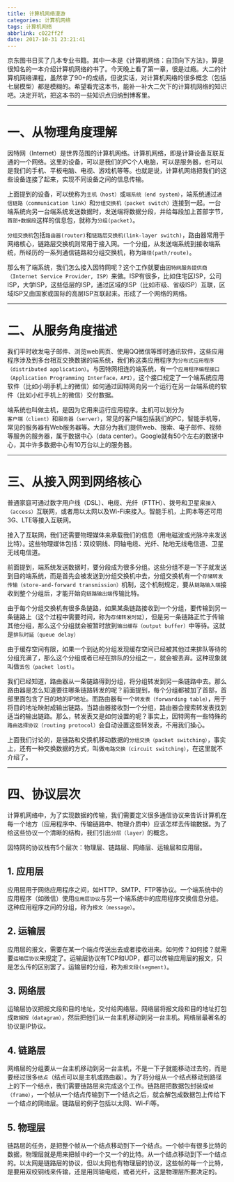 ```yaml
---
title: 计算机网络漫游
categories: 计算机网络
tags: 计算机网络
abbrlink: c022ff2f
date: 2017-10-31 23:21:41
---
```


京东图书日买了几本专业书籍。其中一本是《计算机网络：自顶向下方法》，算是很知名的一本介绍计算机网络的书了。今天晚上看了第一章，很是过瘾。大二的计算机网络课程，虽然拿了90+的成绩，但说实话，对计算机网络的很多概念（包括七层模型）都是模糊的。希望看完这本书，能补一补大二欠下的计算机网络的知识吧。决定开坑，把这本书的一些知识点归纳到博客里。



<!-- more -->

---


# 一、从物理角度理解

因特网（Internet）是世界范围的计算机网络。计算机网络，即是计算设备互联互通的一个网络。这里的设备，可以是我们的PC个人电脑，可以是服务器，也可以是我们的手机、平板电脑、电视、游戏机等等。也就是说，计算机网络把我们的这些设备连接了起来，实现不同设备之间的信息传输。

上面提到的设备，可以统称为`主机（host）`或`端系统（end system）`，端系统通过`通信链路（communication link）`和`分组交换机（packet switch）`连接到一起。一台端系统向另一台端系统发送数据时，发送端将数据分段，并给每段加上首部字节，`首部+数据段`这样的信息包，就称为`分组(packet)`。

`分组交换机`包括`路由器(router)`和`链路层交换机(link-layer switch)`，路由器常用于网络核心，链路层交换机则常用于接入网。一个分组，从发送端系统到接收端系统，所经历的一系列通信链路和分组交换机，称为`路径(path/route)`。

那么有了端系统，我们怎么接入因特网呢？这个工作就要由`因特网服务提供商（Internet Service Provider, ISP）`来做。ISP有很多，比如住宅区ISP，公司ISP，大学ISP，这些低层的ISP，通过区域的ISP（比如市级、省级ISP）互联，区域ISP又由国家或国际的高层ISP互联起来。形成了一个网络的网络。


---

# 二、从服务角度描述

我们平时收发电子邮件、浏览web网页、使用QQ微信等即时通讯软件，这些应用程序涉及到多台相互交换数据的端系统，我们称这类应用程序为`分布式应用程序（distributed application）`。与因特网相连的端系统，有一个`应用程序编程接口（Application Programming Interface，API）`，这个接口规定了一个端系统应用软件（比如小明手机上的微信）如何通过因特网向另一个运行在另一台端系统的软件（比如小红手机上的微信）交付数据。

端系统也叫做主机，是因为它用来运行应用程序。主机可以划分为`客户端（client）`和`服务器（server）`，常见的客户端包括我们的PC，智能手机等，常见的服务器有Web服务器等。大部分为我们提供web、搜索、电子邮件、视频等服务的服务器，属于数据中心（data center）。Google就有50个左右的数据中心，其中许多数据中心有10万台以上的服务器。


---

# 三、从接入网到网络核心


普通家庭可通过数字用户线（DSL）、电缆、光纤（FTTH）、拨号和卫星来`接入（access）`互联网，或者用以太网以及Wi-Fi来接入。智能手机，上网本等还可用3G、LTE等接入互联网。

接入了互联网，我们还需要物理媒体来承载我们的信息（用电磁波或光脉冲来发送比特）。这些物理媒体包括：双绞铜线、同轴电缆、光纤、陆地无线电信道、卫星无线电信道。

前面提到，端系统发送数据时，要分段成为很多分组。这些分组不是一下子就发送到目的端系统，而是首先会被发送到分组交换机中去，分组交换机有一个`存储转发传输（store-and-forward transmission）`机制，这个机制规定，要从`链路输入端`接收到整个分组后，才能开始向`链路输出端`传输比特。

由于每个分组交换机有很多条链路，如果某条链路接收到一个分组，要传输到另一条链路上（这个过程中需要时间，称为`存储转发时延`），但是另一条链路正忙于传输其他分组，那么这个分组就会被暂时放到`输出缓存（output buffer）`中等待。这就是`排队时延（queue delay）`

由于缓存空间有限，如果一个到达的分组发现缓存空间已经被其他过来排队等待的分组充满了，那么这个分组或者已经在排队的分组之一，就会被丢弃。这种现象就叫做`丢包（packet lost）`。

我们已经知道，路由器从一条链路得到分组，将分组转发到另一条链路中去。那么路由器是怎么知道要往哪条链路转发的呢？前面提到，每个分组都被加了首部，首部里面包含了目的地的IP地址。而路由器有一个`转发表（forwarding table）`，用于将目的地址映射成输出链路。当路由器接收到一个分组，路由器会搜索转发表找到适当的输出链路。那么，转发表又是如何设置的呢？事实上，因特网有一些特殊的`路由选择协议（routing protocol）`会自动设置这些转发表，不用我们操心。

上面我们讨论的，是链路和交换机移动数据的`分组交换（packet switching）`，事实上，还有一种交换数据的方式，叫做`电路交换（circuit switching）`，在这里就不介绍了。


---

# 四、协议层次

计算机网络中，为了实现数据的传输，我们需要定义很多通信协议来告诉计算机在每一个地方（应用程序中、传输链路中、物理介质中）应该怎样去传输数据。为了给这些协议一个清晰的结构，我们引出`分层（layer）`的概念。

因特网的协议栈有5个层次：物理层、链路层、网络层、运输层和应用层。

## 1. 应用层

应用层用于网络应用程序之间，如HTTP、SMTP、FTP等协议。一个端系统中的应用程序（如微信）使用`应用层协议`与另一个端系统中的应用程序交换信息分组。这种应用程序之间的分组，称为`报文（message）`。

## 2. 运输层

应用层的报文，需要在某一个端点传送出去或者接收进来。如何传？如何接？就需要`运输层协议`来规定了。运输层协议有TCP和UDP，都可以传输应用层的报文，只是怎么传的区别罢了。运输层的分组，称为`报文段(segment)`。

## 3. 网络层

运输层协议把报文段和目的地址，交付给网络层。网络层将报文段和目的地址打包成`数据报（datagram）`，然后把他们从一台主机移动到另一台主机。网络层最著名的协议是IP协议。

## 4. 链路层

网络层的分组要从一台主机移动到另一台主机，不是一下子就能移动过去的，而是要经过很多`结点`（结点可以是主机或路由器）。为了将分组从一个结点移动到路径上的下一个结点，我们需要链路层来完成这个工作。链路层把数据包封装成`帧（frame）`，一个帧从一个结点传输到下一个结点之后，就会解包成数据包上传给下一个结点的网络层。链路层的例子包括以太网、Wi-Fi等。

## 5. 物理层

链路层的任务，是把整个帧从一个结点移动到下一个结点。一个帧中有很多比特的数据，物理层就是用来把帧中的一个又一个的比特。从一个结点移动到下一个结点的。以太网是链路层的协议，但以太网也有物理层的协议，这些帧的每一个比特，是要用双绞铜线来传输，还是用同轴电缆，或者光纤，这是物理层所要决定的。
